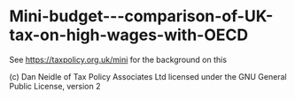 # Mini-budget---comparison-of-UK-tax-on-high-wages-with-OECD

See https://taxpolicy.org.uk/mini for the background on this

(c) Dan Neidle of Tax Policy Associates Ltd
licensed under the GNU General Public License, version 2
